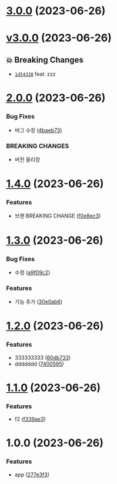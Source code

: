 # [3.0.0](https://github.com/n0hack/semantic-release/compare/v2.0.0...v3.0.0) (2023-06-26)





# [v3.0.0](https://github.com/n0hack/semantic-release/compare/v2.0.0...v3.0.0) (2023-06-26)

## 💥 Breaking Changes
- [`1d54338`](https://github.com/n0hack/semantic-release/commit/1d54338)  feat: zzz

# [2.0.0](https://github.com/n0hack/semantic-release/compare/v1.4.0...v2.0.0) (2023-06-26)


### Bug Fixes

* 버그 수정 ([4baeb73](https://github.com/n0hack/semantic-release/commit/4baeb73e4e7daeba14b80cfa32ceaa46dcd0b534))


### BREAKING CHANGES

* 버전 올리장

# [1.4.0](https://github.com/n0hack/semantic-release/compare/v1.3.0...v1.4.0) (2023-06-26)


### Features

* 브챈 BREAKING CHANGE ([f0e8ec3](https://github.com/n0hack/semantic-release/commit/f0e8ec30bb122244ea08438f8ef75b72813fcb1e))

# [1.3.0](https://github.com/n0hack/semantic-release/compare/v1.2.0...v1.3.0) (2023-06-26)


### Bug Fixes

* 수정 ([a9f09c2](https://github.com/n0hack/semantic-release/commit/a9f09c21d136ddde7f77f92b68c604a98360c22e))


### Features

* 기능 추가 ([30e0ab6](https://github.com/n0hack/semantic-release/commit/30e0ab6d53d22c12643e3297a6fc7813081c256f))

# [1.2.0](https://github.com/n0hack/semantic-release/compare/v1.1.0...v1.2.0) (2023-06-26)


### Features

* 333333333 ([60db733](https://github.com/n0hack/semantic-release/commit/60db7332946892468d3b7bcfea903f03fce85c6e))
* ddddddd ([7400595](https://github.com/n0hack/semantic-release/commit/7400595b354f2ef431442bee040d29cf15197147))

# [1.1.0](https://github.com/n0hack/semantic-release/compare/v1.0.0...v1.1.0) (2023-06-26)


### Features

* f2 ([f339ae3](https://github.com/n0hack/semantic-release/commit/f339ae33d5f7f8373b820ecd24c8f53bd4620c89))

# 1.0.0 (2023-06-26)


### Features

* app ([277e3f3](https://github.com/n0hack/semantic-release/commit/277e3f313c5f4f8e4f6d65dbec7c0b4e43d31fec))
